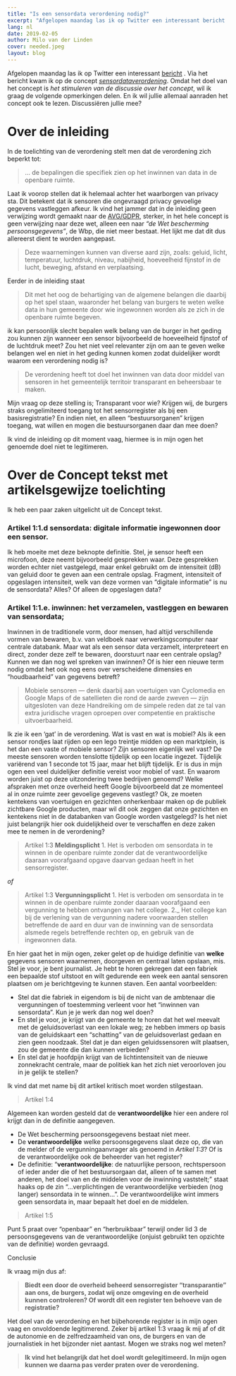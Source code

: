 ```yaml
---
title: "Is een sensordata verordening nodig?"
excerpt: "Afgelopen maandag las ik op Twitter een interessant bericht . Via het bericht kwam ik op de concept sensordataverordening."
lang: nl
date: 2019-02-05
author: Milo van der Linden
cover: needed.jpeg
layout: blog
---
```


Afgelopen maandag las ik op Twitter een interessant [bericht](https://twitter.com/Palinuro/status/1092491597923737600) . Via het bericht kwam ik op de concept [_sensordataverordening_](https://meteninhetopenbaar.locatielab.nl/de-concept-sensordataverordening/). Omdat het doel van het concept is _het stimuleren van de discussie over het concept_, wil ik graag de volgende opmerkingen delen. En ik wil jullie allemaal aanraden het concept ook te lezen. Discussiëren jullie mee?

# Over de inleiding

In de toelichting van de verordening stelt men dat de verordening zich beperkt tot:

> … de bepalingen die specifiek zien op het inwinnen van data in de openbare ruimte.

Laat ik voorop stellen dat ik helemaal achter het waarborgen van privacy sta. Dit betekent dat ik sensoren die ongevraagd privacy gevoelige gegevens vastleggen afkeur. Ik vind het jammer dat in de inleiding geen verwijzing wordt gemaakt naar de [AVG/GDPR](https://autoriteitpersoonsgegevens.nl/sites/default/files/atoms/files/avg_in_een_notendop.pdf), sterker, in het hele concept is geen verwijzing naar deze wet, alleen een naar _“de Wet bescherming persoonsgegevens”_, de Wbp, die niet meer bestaat. Het lijkt me dat dit dus allereerst dient te worden aangepast.

> Deze waarnemingen kunnen van diverse aard zijn, zoals: geluid, licht, temperatuur, luchtdruk, niveau, nabijheid, hoeveelheid fijnstof in de lucht, beweging, afstand en verplaatsing.

Eerder in de inleiding staat

> Dit met het oog de behartiging van de algemene belangen die daarbij op het spel staan, waaronder het belang van burgers te weten welke data in hun gemeente door wie ingewonnen worden als ze zich in de openbare ruimte begeven.

ik kan persoonlijk slecht bepalen welk belang van de burger in het geding zou kunnen zijn wanneer een sensor bijvoorbeeld de hoeveelheid fijnstof of de luchtdruk meet? Zou het niet veel relevanter zijn om aan te geven welke belangen wel en niet in het geding kunnen komen zodat duidelijker wordt waarom een verordening nodig is?

> De verordening heeft tot doel het inwinnen van data door middel van sensoren in het gemeentelijk territoir transparant en beheersbaar te maken.

Mijn vraag op deze stelling is; Transparant voor wie? Krijgen wij, de burgers straks ongelimiteerd toegang tot het sensorregister als bij een basisregistratie? En indien niet, en alleen “bestuursorganen” krijgen toegang, wat willen en mogen die bestuursorganen daar dan mee doen?

Ik vind de inleiding op dit moment vaag, hiermee is in mijn ogen het genoemde doel niet te legitimeren.

# Over de Concept tekst met artikelsgewijze toelichting

Ik heb een paar zaken uitgelicht uit de Concept tekst.

### Artikel 1:1.d sensordata: digitale informatie ingewonnen door een sensor.

Ik heb moeite met deze beknopte definitie. Stel, je sensor heeft een microfoon, deze neemt bijvoorbeeld gesprekken waar. Deze gesprekken worden echter niet vastgelegd, maar enkel gebruikt om de intensiteit (dB) van geluid door te geven aan een centrale opslag. Fragment, intensiteit of opgeslagen intensiteit, welk van deze vormen van “digitale informatie” is nu de sensordata? Alles? Of alleen de opgeslagen data?

### Artikel 1:1.e. inwinnen: het verzamelen, vastleggen en bewaren van sensordata;

Inwinnen in de traditionele vorm, door mensen, had altijd verschillende vormen van bewaren, b.v. van veldboek naar verwerkingscomputer naar centrale databank. Maar wat als een sensor data verzamelt, interpreteert en direct, zonder deze zelf te bewaren, doorstuurt naar een centrale opslag? Kunnen we dan nog wel spreken van inwinnen? Of is hier een nieuwe term nodig omdat het ook nog eens over verscheidene dimensies en “houdbaarheid” van gegevens betreft?

> Mobiele sensoren — denk daarbij aan voertuigen van Cyclomedia en Google Maps of de satellieten die rond de aarde zweven — zijn uitgesloten van deze Handreiking om de simpele reden dat ze tal van extra juridische vragen oproepen over competentie en praktische uitvoerbaarheid.

Ik zie ik een ‘gat’ in de verordening. Wat is vast en wat is mobiel? Als ik een sensor rondjes laat rijden op een lego treintje midden op een marktplein, is het dan een vaste of mobiele sensor? Zijn sensoren eigenlijk wel vast? De meeste sensoren worden tenslotte tijdelijk op een locatie ingezet. Tijdelijk variërend van 1 seconde tot 15 jaar, maar het blijft tijdelijk. Er is dus in mijn ogen een veel duidelijker definitie vereist voor mobiel of vast. En waarom worden juist op deze uitzondering twee bedrijven genoemd? Welke afspraken met onze overheid heeft Google bijvoorbeeld dat ze momenteel al in onze ruimte zeer gevoelige gegevens vastlegt? Ok, ze moeten kentekens van voertuigen en gezichten onherkenbaar maken op de publiek zichtbare Google producten, maar wil dit ook zeggen dat onze gezichten en kentekens niet in de databanken van Google worden vastgelegd? Is het niet juist belangrijk hier ook duidelijkheid over te verschaffen en deze zaken mee te nemen in de verordening?

> Artikel 1:3 __Meldingsplicht__
    1. Het is verboden om sensordata in te winnen in de openbare ruimte zonder dat de verantwoordelijke daaraan voorafgaand opgave daarvan gedaan heeft in het sensorregister.

_of_

> Artikel 1:3 __Vergunningsplicht__
    1. Het is verboden om sensordata in te winnen in de openbare ruimte zonder daaraan voorafgaand een vergunning te hebben ontvangen van het college.
    2._ Het college kan bij de verlening van de vergunning nadere voorwaarden stellen betreffende de aard en duur van de inwinning van de sensordata alsmede regels betreffende rechten op, en gebruik van de ingewonnen data.

En hier gaat het in mijn ogen, zeker gelet op de huidige definitie van __welke__ gegevens sensoren waarnemen, doorgeven en centraal laten opslaan, mis. Stel je voor, je bent journalist. Je hebt te horen gekregen dat een fabriek een bepaalde stof uitstoot en wilt gedurende een week een aantal sensoren plaatsen om je berichtgeving te kunnen staven. Een aantal voorbeelden:

* Stel dat die fabriek in eigendom is bij de nicht van de ambtenaar die vergunningen of toestemming verleent voor het “inwinnen van sensordata”. Kun je je werk dan nog wel doen?
* En stel je voor, je krijgt van de gemeente te horen dat het wel meevalt met de geluidsoverlast van een lokale weg; ze hebben immers op basis van de geluidskaart een “schatting” van de geluidsoverlast gedaan en zien geen noodzaak. Stel dat je dan eigen geluidssensoren wilt plaatsen, zou de gemeente die dan kunnen verbieden?
* En stel dat je hoofdpijn krijgt van de lichtintensiteit van de nieuwe zonnekracht centrale, maar de politiek kan het zich niet veroorloven jou in je gelijk te stellen?

Ik vind dat met name bij dit artikel kritisch moet worden stilgestaan.

> Artikel 1:4

Algemeen kan worden gesteld dat de __verantwoordelijke__ hier een andere rol krijgt dan in de definitie aangegeven.

* De Wet bescherming persoonsgegevens bestaat niet meer.
* De __verantwoordelijke__ welke persoonsgegevens slaat deze op, die van de melder of de vergunningaanvrager als genoemd in _Artikel 1:3_? Of is de verantwoordelijke ook de beheerder van het register?
* De definitie: “__verantwoordelijke__: de natuurlijke persoon, rechtspersoon of ieder ander die of het bestuursorgaan dat, alleen of te samen met anderen, het doel van en de middelen voor de inwinning vaststelt;” staat haaks op de zin “…verplichtingen de verantwoordelijke verbieden (nog langer) sensordata in te winnen…”. De verantwoordelijke wint immers geen sensordata in, maar bepaalt het doel en de middelen.

> Artikel 1:5

Punt 5 praat over “openbaar” en “herbruikbaar” terwijl onder lid 3 de persoonsgegevens van de verantwoordelijke (onjuist gebruikt ten opzichte van de definitie) worden gevraagd.

Conclusie

Ik vraag mijn dus af:

> __Biedt een door de overheid beheerd sensorregister “transparantie” aan ons, de burgers, zodat wij onze omgeving en de overheid kunnen controleren? Of wordt dit een register ten behoeve van de registratie?__

Het doel van de verordening en het bijbehorende register is in mijn ogen vaag en onvoldoende legitimerend. Zeker bij artikel 1:3 vraag ik mij af of dit de autonomie en de zelfredzaamheid van ons, de burgers en van de journalistiek in het bijzonder niet aantast. Mogen we straks nog wel meten?

> __Ik vind het belangrijk dat het doel wordt gelegitimeerd. In mijn ogen kunnen we daarna pas verder praten over de verordening.__